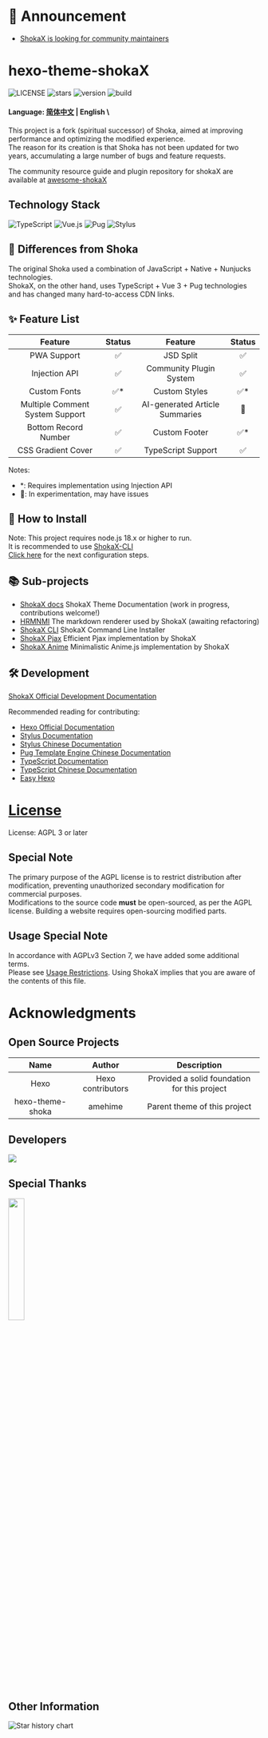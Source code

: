 # 📣 Announcement
* [ShokaX is looking for community maintainers](https://github.com/theme-shoka-x/hexo-theme-shokaX/discussions/137)

# hexo-theme-shokaX
![LICENSE](https://img.shields.io/github/license/theme-shoka-x/hexo-theme-shokaX)
![stars](https://img.shields.io/github/stars/theme-shoka-x/hexo-theme-shokaX)
![version](https://shields.io/npm/v/hexo-theme-shokax)
![build](https://img.shields.io/github/actions/workflow/status/theme-shoka-x/hexo-theme-shokaX/build-theme.yml)

#### Language: [简体中文](./README.md) | English \
This project is a fork (spiritual successor) of Shoka, aimed at improving performance and optimizing the modified experience. \
The reason for its creation is that Shoka has not been updated for two years, accumulating a large number of bugs and feature requests.

The community resource guide and plugin repository for shokaX are available at [awesome-shokaX](https://github.com/theme-shoka-x/awesome-shokaX)

## Technology Stack
![TypeScript](https://img.shields.io/badge/typescript-%23007ACC.svg?style=for-the-badge&logo=typescript&logoColor=white)
![Vue.js](https://img.shields.io/badge/vuejs-%2335495e.svg?style=for-the-badge&logo=vuedotjs&logoColor=%234FC08D)
![Pug](https://img.shields.io/badge/Pug-FFF?style=for-the-badge&logo=pug&logoColor=A86454)
![Stylus](https://img.shields.io/badge/stylus-%23ff6347.svg?style=for-the-badge&logo=stylus&logoColor=white)

## 💬 Differences from Shoka
The original Shoka used a combination of JavaScript + Native + Nunjucks technologies. \
ShokaX, on the other hand, uses TypeScript + Vue 3 + Pug technologies and has changed many hard-to-access CDN links.

## ✨ Feature List

|             Feature             | Status |            Feature             | Status |
|:-------------------------------:|:------:|:------------------------------:|:------:|
|           PWA Support           |   ✅    |           JSD Split            |   ✅    |
|          Injection API          |   ✅    |    Community Plugin System     |   ✅    |
|          Custom Fonts           |   ✅*   |         Custom Styles          |   ✅*   |
| Multiple Comment System Support |   ✅    | AI-generated Article Summaries |   🔬   |
|      Bottom Record Number       |   ✅    |         Custom Footer          |   ✅*   |
|       CSS Gradient Cover        |   ✅    |       TypeScript Support       |   ✅    |

Notes:
- *: Requires implementation using Injection API
- 🔬: In experimentation, may have issues

## 🔧 How to Install
Note: This project requires node.js 18.x or higher to run. \
It is recommended to use [ShokaX-CLI](https://github.com/zkz098/shokaX-CLI) \
[Click here](https://docs.kaitaku.xyz/en/guide/) for the next configuration steps.

## 📚 Sub-projects
- [ShokaX docs](https://github.com/theme-shoka-x/shokaX-docs) ShokaX Theme Documentation (work in progress, contributions welcome!)
- [HRMNMI](https://github.com/theme-shoka-x/hexo-renderer-multi-next-markdown-it) The markdown renderer used by ShokaX (awaiting refactoring)
- [ShokaX CLI](https://github.com/theme-shoka-x/shokaX-CLI) ShokaX Command Line Installer
- [ShokaX Pjax](https://github.com/theme-shoka-x/theme-shokax-pjax) Efficient Pjax implementation by ShokaX
- [ShokaX Anime](https://github.com/theme-shoka-x/theme-shokax-anime) Minimalistic Anime.js implementation by ShokaX

## 🛠️ Development
[ShokaX Official Development Documentation](https://docs.kaitaku.xyz/develop/basic/)

Recommended reading for contributing:
- [Hexo Official Documentation]([https://hexo.io/zh-cn/docs/templates](https://hexo.io/docs/templates.html))
- [Stylus Documentation](https://stylus-lang.com/)
- [Stylus Chinese Documentation](https://stylus.bootcss.com/)
- [Pug Template Engine Chinese Documentation](https://www.pugjs.cn/api/getting-started.html)
- [TypeScript Documentation](https://www.typescriptlang.org/docs/)
- [TypeScript Chinese Documentation](https://www.tslang.cn/docs/home.html)
- [Easy Hexo](https://easyhexo.com/)

# [License](https://github.com/theme-shoka-x/hexo-theme-shokaX/blob/main/LICENSE)
License: AGPL 3 or later

## Special Note
The primary purpose of the AGPL license is to restrict distribution after modification, preventing unauthorized secondary modification for commercial purposes. \
Modifications to the source code **must** be open-sourced, as per the AGPL license. Building a website requires open-sourcing modified parts.

## Usage Special Note
In accordance with AGPLv3 Section 7, we have added some additional terms. \
Please see [Usage Restrictions](./UsageRestrictions.md). Using ShokaX implies that you are aware of the contents of this file.

# Acknowledgments
## Open Source Projects
|       Name       |      Author       |                 Description                  |
|:----------------:|:-----------------:|:--------------------------------------------:|
|       Hexo       | Hexo contributors | Provided a solid foundation for this project |
| hexo-theme-shoka |      amehime      |         Parent theme of this project         |

## Developers
[![](https://contributors-img.web.app/image?repo=theme-shoka-x/hexo-theme-shokaX)](https://github.com/theme-shoka-x/hexo-theme-shokaX/graphs/contributors)

## Special Thanks
[<img src="https://resources.jetbrains.com/storage/products/company/brand/logos/jb_beam.png" width="25%">](https://jb.gg/OpenSourceSupport)

## Other Information
![Star history chart](https://api.star-history.com/svg?repos=theme-shoka-x/hexo-theme-shokaX&type=Date)
